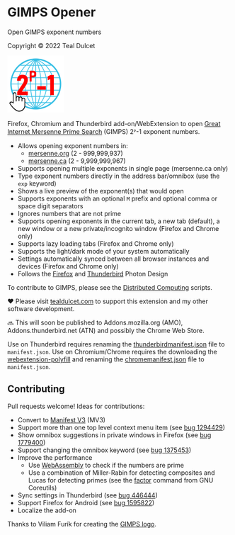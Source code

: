 # GIMPS Opener
Open GIMPS exponent numbers

Copyright © 2022 Teal Dulcet

![](icons/icon_128.png)

Firefox, Chromium and Thunderbird add-on/WebExtension to open [Great Internet Mersenne Prime Search](https://www.mersenne.org/) (GIMPS) 2ᴾ-1 exponent numbers.

* Allows opening exponent numbers in:
	* [mersenne.org](https://www.mersenne.org/) (2 - 999,999,937)
	* [mersenne.ca](https://www.mersenne.ca/) (2 - 9,999,999,967)
* Supports opening multiple exponents in single page (mersenne.ca only)
* Type exponent numbers directly in the address bar/omnibox (use the `exp` keyword)
* Shows a live preview of the exponent(s) that would open
* Supports exponents with an optional `M` prefix and optional comma or space digit separators
* Ignores numbers that are not prime
* Supports opening exponents in the current tab, a new tab (default), a new window or a new private/incognito window (Firefox and Chrome only)
* Supports lazy loading tabs (Firefox and Chrome only)
* Supports the light/dark mode of your system automatically
* Settings automatically synced between all browser instances and devices (Firefox and Chrome only)
* Follows the [Firefox](https://design.firefox.com/photon) and [Thunderbird](https://style.thunderbird.net/) Photon Design

To contribute to GIMPS, please see the [Distributed Computing](https://github.com/tdulcet/Distributed-Computing-Scripts#great-internet-mersenne-prime-search-gimps) scripts.

❤️ Please visit [tealdulcet.com](https://www.tealdulcet.com/) to support this extension and my other software development.

🔜 This will soon be published to Addons.mozilla.org (AMO), Addons.thunderbird.net (ATN) and possibly the Chrome Web Store.

Use on Thunderbird requires renaming the [thunderbirdmanifest.json](thunderbirdmanifest.json) file to `manifest.json`.
Use on Chromium/Chrome requires the downloading the [webextension-polyfill](https://github.com/mozilla/webextension-polyfill) and renaming the [chromemanifest.json](chromemanifest.json) file to `manifest.json`.

## Contributing

Pull requests welcome! Ideas for contributions:

* Convert to [Manifest V3](https://extensionworkshop.com/documentation/develop/manifest-v3-migration-guide/) (MV3)
* Support more than one top level context menu item (see [bug 1294429](https://bugzilla.mozilla.org/show_bug.cgi?id=1294429))
* Show omnibox suggestions in private windows in Firefox (see [bug 1779400](https://bugzilla.mozilla.org/show_bug.cgi?id=1779400))
* Support changing the omnibox keyword (see [bug 1375453](https://bugzilla.mozilla.org/show_bug.cgi?id=1375453))
* Improve the performance
	* Use [WebAssembly](https://developer.mozilla.org/en-US/docs/WebAssembly) to check if the numbers are prime
	* Use a combination of Miller-Rabin for detecting composites and Lucas for detecting primes (see the [factor](https://www.gnu.org/software/coreutils/manual/html_node/factor-invocation.html) command from GNU Coreutils)
* Sync settings in Thunderbird (see [bug 446444](https://bugzilla.mozilla.org/show_bug.cgi?id=446444))
* Support Firefox for Android (see [bug 1595822](https://bugzilla.mozilla.org/show_bug.cgi?id=1595822))
* Localize the add-on

Thanks to Viliam Furík for creating the [GIMPS logo](https://commons.wikimedia.org/wiki/File:GIMPS_logo_2020.png).
